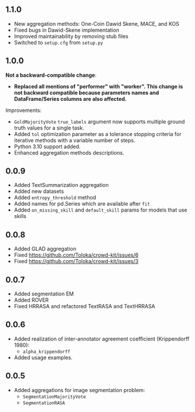 1.1.0
-------------------
* New aggregation methods: One-Coin Dawid Skene, MACE, and KOS
* Fixed bugs in Dawid-Skene implementation
* Improved maintainability by removing stub files
* Switched to `setup.cfg` from `setup.py`

1.0.0
-------------------
**Not a backward-compatible change**:
* **Replaced all mentions of "performer" with "worker". This change is not backward compatible because parameters names and DataFrame/Series columns are also affected.**

Improvements:
* `GoldMajorityVote` `true_labels` argument now supports multiple ground truth values for a single task.
* Added `tol` optimization parameter as a tolerance stopping criteria for iterative methods with a variable number of steps.
* Python 3.10 support added.
* Enhanced aggregation methods descriptions.

0.0.9
-------------------
* Added TextSummarization aggregation
* Added new datasets
* Added `entropy_threshold` method
* Added names for pd.Series which are available after `fit`
* Added `on_missing_skill` and `default_skill` params for models that use skills

0.0.8
-------------------
* Added GLAD aggregation
* Fixed https://github.com/Toloka/crowd-kit/issues/6
* Fixed https://github.com/Toloka/crowd-kit/issues/3


0.0.7
-------------------
* Added segmentation EM
* Added ROVER
* Fixed HRRASA and refactored TextRASA and TextHRRASA


0.0.6
-------------------
* Added realization of inter-annotator agreement coefficient (Krippendorff 1980):
  * `alpha_krippendorff`
* Added usage examples.


0.0.5
-------------------
* Added aggregations for image segmentation problem:
  * `SegmentationMajorityVote`
  * `SegmentationRASA`
